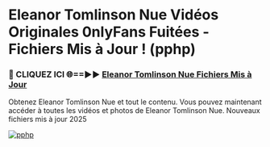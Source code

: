 # Eleanor Tomlinson Nue Vidéos Originales 0nlyFans Fuitées - Fichiers Mis à Jour ! (pphp)

<h3>🔴 CLIQUEZ ICI 🌐==►► <a href="https://tinyurl.com/2pmr4ezf" rel="nofollow">Eleanor Tomlinson Nue Fichiers Mis à Jour</a></h3>

Obtenez Eleanor Tomlinson Nue et tout le contenu. Vous pouvez maintenant accéder à toutes les vidéos et photos de Eleanor Tomlinson Nue. Nouveaux fichiers mis à jour 2025

[![pphp](https://i.imgur.com/6SNvagu.gif)](https://tinyurl.com/2pmr4ezf)
